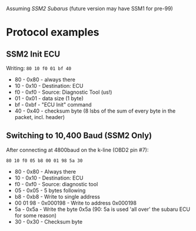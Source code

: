 Assuming *SSM2 Subarus* (future version may have SSM1 for pre-99)

Protocol examples
===

SSM2 Init ECU
---
Writing: `80 10 f0 01 bf 40`

 * 80 - 0x80 - always there
 * 10 - 0x10 - Destination: ECU
 * f0 - 0xf0 - Source: Diagnostic Tool (us!)
 * 01 - 0x01 - data size (1 byte)
 * bf - 0xbf - "ECU Init" command
 * 40 - 0x40 - checksum byte (8 lsbs of the sum of every byte in the packet, incl. header)

Switching to 10,400 Baud (SSM2 Only)
---
After connecting at 4800baud on the k-line (OBD2 pin #7):

`80 10 f0 05 b8 00 01 98 5a 30`

 * 80 - 0x80 - Always there
 * 10 - 0x10 - Destination: ECU
 * f0 - 0xf0 - Source: diagnostic tool
 * 05 - 0x05 - 5 bytes following
 * b8 - 0xb8 - Write to single address
 * 00 01 98 - 0x000198 - Write to address 0x000198
 * 5a - 0x5a - Write the byte 0x5a (90: 5a is used 'all over' the subaru ECU for some reason)
 * 30 - 0x30 - Checksum byte
